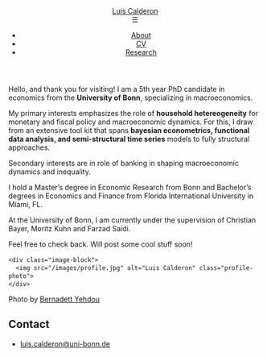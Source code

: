 <!-- <!DOCTYPE html> -->
<html lang="en">
<head>
  <meta charset="utf-8">
  <meta http-equiv="X-UA-Compatible" content="IE=edge">
  <meta name="viewport" content="width=device-width, initial-scale=1">
  <title>Luis Calderon</title>
  <meta name="generator" content="Jekyll v3.9.5" />
  <meta property="og:title" content="Luis Calderon" />
  <meta property="og:locale" content="en_US" />
  <meta name="description" content="Write an awesome description for your new site here." />
  <meta property="og:description" content="Write an awesome description for your new site here." />
  <link rel="canonical" href="http://localhost:4000/" />
  <meta property="og:url" content="http://localhost:4000/" />
  <meta property="og:site_name" content="Luis Calderon" />
  <meta property="og:type" content="website" />
  <meta name="twitter:card" content="summary" />
  <meta property="twitter:title" content="Luis Calderon" />
  <link rel="stylesheet" href="/assets/main.css">
  <link rel="stylesheet" href="/styles.css">

  <link rel="stylesheet" href="https://cdnjs.cloudflare.com/ajax/libs/chessboard-js/1.0.0/chessboard-1.0.0.min.css">
<script src="https://cdnjs.cloudflare.com/ajax/libs/chess.js/0.11.0/chess.min.js"></script>
<script src="https://cdnjs.cloudflare.com/ajax/libs/chessboard-js/1.0.0/chessboard-1.0.0.min.js"></script>

</head>
  <div class="tile-container"></div>
<header class="site-header" role="banner">
  <div class="wrapper">
    <a class="site-title" rel="author" href="/">Luis Calderon</a>
    <nav class="site-nav">
      <!-- Hamburger Menu -->
      <div class="hamburger-menu" onclick="toggleMenu()">☰</div>
      <!-- Navigation Links -->
      <ul id="nav-links" class="nav-links">
        <li><a class="page-link" href="/about/">About</a></li>
        <li><a class="page-link" href="/cv/">CV</a></li>
        <li><a class="page-link" href="/projects/">Research</a></li>
        <!-- <li><a class="page-link" href="/chess/">Chess with Luis</a></li> -->
      </ul>
    </nav>
  </div>
</header>
<body>

<main class="page-content" aria-label="Content">
  <div class="content-container">
    <!-- Text Block -->
    <div class="text-block">
      <p>Hello, and thank you for visiting! I am a 5th year PhD candidate in economics from the <b>University of Bonn</b>, specializing in macroeconomics.</p>
      <p>My primary interests emphasizes the role of <b>household hetereogeneity</b> for monetary and fiscal policy and macroeconomic dynamics. For this, I draw from an extensive tool kit that spans <b>bayesian econometrics, functional data analysis, and semi-structural time series</b> models to fully structural approaches.</p>
      <p>Secondary interests are in role of banking in shaping macroeconomic dynamics and inequality. </p>
      <p>I hold a Master’s degree in Economic Research from Bonn and Bachelor’s degrees in Economics and Finance from Florida International University in Miami, FL.</p>
      <p>At the University of Bonn, I am currently under the supervision of Christian Bayer, Moritz Kuhn and Farzad Saidi.</p>
      <p>Feel free to check back. Will post some cool stuff soon!</p>
    </div>

    <div class="image-block">
      <img src="/images/profile.jpg" alt="Luis Calderon" class="profile-photo">
    </div>
  </div>

  <p class="photo-credit">
    Photo by <a href="https://www.fotoyeh.de/portfolio-fotograf-bernadett-yehdou-bonn-koeln" target="_blank">Bernadett Yehdou</a>
</p>

</main>

  <footer>
    <h2 class="footer-heading">Contact</h2>
    <div class="footer-col-wrapper">
      <div class="footer-col footer-col-1">
        <ul class="contact-list">
          <li><a class="u-email" href="mailto:luis.calderon@uni-bonn.de">luis.calderon@uni-bonn.de</a></li>
        </ul>
      </div>
    </div>
  </footer>
  <script>
    function toggleMenu() {
      const navLinks = document.getElementById('nav-links');
      navLinks.classList.toggle('active');
    }
  </script>
  <script src="/script.js"></script>
</body>
</html>